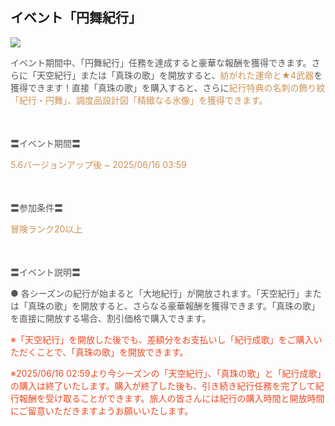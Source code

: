 ## イベント「円舞紀行」
<img src="https://sdk.hoyoverse.com/upload/ann/2025/04/22/c92478097987fe529d203386d68231db_7595564151149438651.png">
<p style="white-space: pre-wrap; text-align: left;"><span style="color:rgba(85,85,85,1)">イベント期間中、「円舞紀行」任務を達成すると豪華な報酬を獲得できます。さらに「天空紀行」または「真珠の歌」を開放すると、</span><span style="color:rgba(204,146,85,1)">紡がれた運命と★4武器</span><span style="color:rgba(85,85,85,1)">を獲得できます！直接「真珠の歌」を購入すると、さらに</span><span style="color:rgba(204,146,85,1)">紀行特典の名刺の飾り紋「紀行・円舞」、調度品設計図「精緻なる氷像」を獲得できます。</span></p><p style="white-space: pre-wrap; min-height: 1.5em; text-align: left;"><span style="color:rgba(85,85,85,1)"> </span></p><p style="white-space: pre-wrap; text-align: left;"><span style="color:rgba(85,85,85,1)">〓イベント期間〓</span></p><p style="white-space: pre-wrap; text-align: left;"><span style="color:rgba(204,146,85,1)">5.6バージョンアップ後 ~ <t class="t_lc" contenteditable="false">2025/06/16 03:59</t></span></p><p style="white-space: pre-wrap; min-height: 1.5em; text-align: left;"><span style="color:rgba(85,85,85,1)"> </span></p><p style="white-space: pre-wrap; text-align: left;"><span style="color:rgba(85,85,85,1)">〓参加条件〓</span></p><p style="white-space: pre-wrap; text-align: left;"><span style="color:rgba(204,146,85,1)">冒険ランク20以上</span></p><p style="white-space: pre-wrap; min-height: 1.5em; text-align: left;"><span style="color:rgba(85,85,85,1)"> </span></p><p style="white-space: pre-wrap; text-align: left;"><span style="color:rgba(85,85,85,1)">〓イベント説明〓</span></p><p style="white-space: pre-wrap; text-align: left;"><span style="color:rgba(85,85,85,1)">● 各シーズンの紀行が始まると「大地紀行」が開放されます。「天空紀行」または「真珠の歌」を開放すると、さらなる豪華報酬を獲得できます。「真珠の歌」を直接に開放する場合、割引価格で購入できます。</span></p><p style="white-space: pre-wrap; text-align: left;"><span style="color:rgba(236,73,35,1)">※「天空紀行」を開放した後でも、差額分をお支払いし「紀行成歌」をご購入いただくことで、「真珠の歌」を開放できます。</span></p><p style="white-space: pre-wrap; text-align: left;"><span style="color:rgba(236,73,35,1)">※<t class="t_lc" contenteditable="false"><span style="color:rgba(236,73,35,1)">2025/06/16 02:59</span></t>より今シーズンの「天空紀行」、「真珠の歌」と「紀行成歌」の購入は終了いたします。購入が終了した後も、引き続き紀行任務を完了して紀行報酬を受け取ることができます。旅人の皆さんには紀行の購入時間と開放時間にご留意いただきますようお願いいたします。</span></p>
